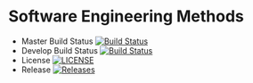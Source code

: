 # Software Engineering Methods

- Master Build Status [![Build Status](https://travis-ci.org/carsonsanders/sem.svg?branch=master)](https://travis-ci.org/carsonsanders/sem)
- Develop Build Status [![Build Status](https://travis-ci.org/carsonsanders/sem.svg?branch=develop)](https://travis-ci.org/carsonsanders/sem)
- License [![LICENSE](https://img.shields.io/github/license/carsonsanders/sem.svg?style=flat-square)](https://github.com/carsonsanders/sem/blob/master/LICENSE)
- Release [![Releases](https://img.shields.io/github/release/carsonsanders/sem/all.svg?style=flat-square)](https://github.com/carsonsanders/sem/releases)